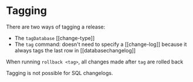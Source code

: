# Tagging
There are two ways of tagging a release:

* The `tagDatabase` [[change-type]]
* The `tag` command: doesn't need to specify a [[change-log]] because it always tags the last row in [[databasechangelog]]

When running `rollback <tag>`, all changes made after `tag` are rolled back

Tagging is not possible for SQL changelogs.

